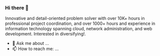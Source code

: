 ### Hi there 👋
Innovative and detail-oriented problem solver with over 10K+ hours in professional project coordination, and over 1000+ hours and experience in information technology spanning cloud, network administration, and web development. Interested in diversifying!.
- 💬 Ask me about ...
- 📫 How to reach me: ...

<!--
**cybhershecurity/cybhershecurity** is a ✨ _special_ ✨ repository because its `README.md` (this file) appears on your GitHub profile.

Here are some ideas to get you started:

- 🔭 I’m currently working on ...
- 🌱 I’m currently learning ...
- 👯 I’m looking to collaborate on ...
- 🤔 I’m looking for help with ...
- 💬 Ask me about ...
- 📫 How to reach me: ...
- 😄 Pronouns: ...
- ⚡ Fun fact: ...
-->
